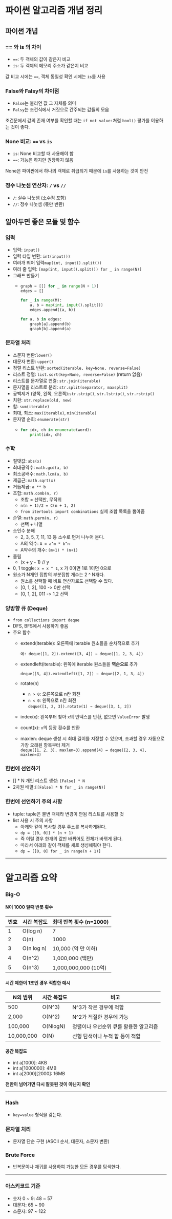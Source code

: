# 파이썬 알고리즘 개념 정리

## 파이썬 개념
### == 와 is 의 차이
- `==`: 두 객체의 값이 같은지 비교
- `is`: 두 객체의 메모리 주소가 같은지 비교

값 비교 시에는 `==`, 객체 동일성 확인 시에는 `is`를 사용

### False와 Falsy의 차이점
- `False`는 불리언 값 그 자체를 의미
- `Falsy`는 조건식에서 거짓으로 간주되는 값들의 모음

조건문에서 값의 존재 여부를 확인할 때는 `if not value:`처럼 `bool()` 평가를 이용하는 것이 좋다.

### None 비교: `==` vs `is`
- `is`: None 비교할 때 사용해야 함
- `==`: 가능은 하지만 권장하지 않음

None은 파이썬에서 하나의 객체로 취급되기 때문에 `is`를 사용하는 것이 안전

### 정수 나눗셈 연산자: `/` vs `//`
- `/`: 실수 나눗셈 (소수점 포함)
- `//`: 정수 나눗셈 (몫만 반환)

## 알아두면 좋은 모듈 및 함수

### 입력
- 입력: `input()`
- 입력 타입 변환: `int(input())`
- 여러개 띄어 입력`map(int, input().split())`
- 여러 줄 입력: `[map(int, input().split()) for _ in range(N)]`
- 그래프 만들기
  - ```python
    graph = [[] for _ in range(N + 1)]
    edges = []
  
    for _ in range(M):
        a, b = map(int, input().split())
        edges.append((a, b))
  
    for a, b in edges:
        graph[a].append(b)
        graph[b].append(a)
    ```

### 문자열 처리
- 소문자 변환:`lower()`
- 대문자 변환: `upper()`
- 정렬 리스트 반환: `sorted(iterable, key=None, reverse=False)`
- 리스트 정렬: `list.sort(key=None, reverse=False)` (return 없음)
- 리스트를 문자열로 연결: `str.join(iterable)`
- 문자열을 리스트로 분리: `str.split(separator, maxsplit)`
- 공백제거 (양쪽, 왼쪽, 오른쪽):`str.strip()`, `str.lstrip()`, `str.rstrip()`
- 치환: `str.replace(old, new)`
- 합: `sum(iterable)`
- 최대, 최소: `max(iterable)`, `min(iterable)`
- 문자열 순회: `enumerate(str)`
  - ```python
    for idx, ch in enumerate(word):
        print(idx, ch)
    ```

### 수학
- 절댓값: `abs(x)`
- 최대공약수: `math.gcd(a, b)`
- 최소공배수: `math.lcm(a, b)`
- 제곱근: `math.sqrt(x)`
- 거듭제곱: `a ** b`
- 조합: `math.comb(n, r)`
  - 조합 = 선택만, 무작위
  - `n(n + 1)/2 = C(n + 1, 2)`
  - `from itertools import combinations` 실제 조합 목록을 뽑아줌
- 순열: `math.perm(n, r)`
  - 선택 + 나열
- 소인수 분해
  - 2, 3, 5, 7, 11, 13 등 소수로 먼저 나누어 본다.
  - A의 약수: `A = a^m * b^n`
  - A약수의 개수: `(m+1) * (n+1)`
- 올림
  - (x + y - 1) // y
- 0, 1 toggle: `x = x ^ 1`, x 가 0이면 1로 1이면 0으로
- 원소가 N개인 집합의 부분집합 개수는 2 ^ N개다.
  - 원소를 선택할 때 비트 연산자로도 선택할 수 있다.
  - [0, 1, 2], 100 -> 0만 선택
  - [0, 1, 2], 011 -> 1,2 선택

### 양방향 큐 (Deque)
- `from collections import deque`
- DFS, BFS에서 사용하기 좋음
- 주요 함수
  - extend(iterable): 오른쪽에 iterable 원소들을 순차적으로 추가
  
    ```예: deque([1, 2]).extend([3, 4]) → deque([1, 2, 3, 4])```
  - extendleft(iterable): 왼쪽에 iterable 원소들을 **역순으로** 추가
  
    ```deque([3, 4]).extendleft([1, 2]) → deque([2, 1, 3, 4])```
  - rotate(n) 
    - `n > 0`: 오른쪽으로 n칸 회전  
    - `n < 0`: 왼쪽으로 n칸 회전  
    ```deque([1, 2, 3]).rotate(1) → deque([3, 1, 2])```
  - index(x): 왼쪽부터 찾아 `x`의 인덱스를 반환, 없으면 `ValueError` 발생
  - count(x): `x`의 등장 횟수를 반환
  - maxlen: deque 생성 시 최대 길이를 지정할 수 있으며, 초과할 경우 자동으로 가장 오래된 항목부터 제거  
    ```deque([1, 2, 3], maxlen=3).append(4) → deque([2, 3, 4], maxlen=3)```



### 한번에 선언하기
- [] * N 개인 리스트 생성: `[False] * N`
- 2차원 배열:`[[False] * N for _ in range(N)]`

### 한번에 선언하기 주의 사항
- tuple: tuple은 불변 객체라 변경이 안됨 리스트를 사용할 것
- list 사용 시 주의 사항
  - 아래와 같이 복사할 경우 주소를 복사하게된다.
  - ```dp = [[0, 0]] * (n + 1)```
  - 즉 이럴 경우 한개의 값만 바뀌어도 전체가 바뀌게 된다.
  - 따라서 아래와 같이 객체를 새로 생성해줘야 한다.
  - ```dp = [[0, 0] for _ in range(n + 1)]```
  
---

# 알고리즘 요약

### Big-O
#### N이 1000 일때 반봇 횟수 

| 번호 | 시간 복잡도 | 최대 반복 횟수 (n=1000)   |
|-----|-------------|---------------------|
| 1   | O(log n)    | 7                   |
| 2   | O(n)        | 1000                |
| 3   | O(n log n)  | 10,000 (약 만 이하)     |
| 4   | O(n^2)      | 1,000,000 (백만)      |
| 5   | O(n^3)      | 1,000,000,000 (10억) |

#### 시간 제한이 1초인 경우 적합한 예시

| N의 범위       | 시간 복잡도   | 비고                    |
|---------------|----------|-----------------------|
| 500           | O(N^3)   | N^3가 작은 경우에 적합        |
| 2,000         | O(N^2)   | N^2가 적절한 경우에 가능       |
| 100,000       | O(NlogN) | 정렬이나 우선순위 큐를 활용한 알고리즘 |
| 10,000,000    | O(N)     | 선형 탐색이나 누적 합 등이 적합    |

#### 공간 복잡도
- int a[1000]: 4KB
- int a[1000000]: 4MB
- int a[2000][2000]: 16MB

**천만이 넘어가면 다시 잘못된 것이 아닌지 확인**

---

### Hash
- `key=value` 형식을 갖는다.

### 문자열 처리
- 문자열 단순 구현 (ASCII 순서, 대문자, 소문자 변환)

### Brute Force
- 반복문이나 재귀를 사용하여 가능한 모든 경우를 탐색한다.

---

### 아스키코드 기준
- 숫자 0 ~ 9: 48 ~ 57
- 대문자: 65 ~ 90
- 소문자: 97 ~ 122